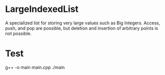 # LargeIndexedList
A specialized list for storing very large values such as Big Integers. Access, push, and pop are possible, but deletion and insertion of arbitrary points is not possible.
# Test
g++ -o main main.cpp
./main
